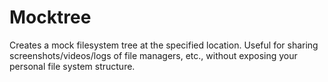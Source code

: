 # Mocktree

Creates a mock filesystem tree at the specified location.
Useful for sharing screenshots/videos/logs of file managers, etc.,
without exposing your personal file system structure.
